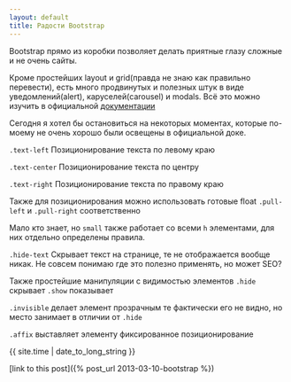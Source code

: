 ```yaml
---
layout: default
title: Радости Bootstrap
---
```


Bootstrap прямо из коробки позволяет делать приятные глазу сложные и не очень сайты.

Кроме простейших layout и grid(правда не знаю как правильно перевести), есть много продвинутых и полезных штук в виде уведомлений(alert), каруселей(carousel) и modals. Всё это можно изучить в официальной [документации](http://twitter.github.com/bootstrap/)

Сегодня я хотел бы остановиться на некоторых моментах, которые по-моему не очень хорошо были освещены в официальной доке.

`.text-left`
Позиционирование текста по левому краю

`.text-center`
Позиционирование текста по центру

`.text-right`
Позиционирование текста по правому краю

Также для позиционирования можно использовать готовые float
`.pull-left` и `.pull-right` соответственно

Мало кто знает, но `small` также работает со всеми `h` элементами, для них отдельно определены правила.

`.hide-text`
Скрывает текст на странице, те не отображается вообще никак. Не совсем понимаю где это полезно применять, но может SEO?

Также простейшие манипуляции с видимостью элементов
`.hide` скрывает
`.show` показывает

`.invisible` делает элемент прозрачным те фактически его не видно, но место занимает в отличии от `.hide`

`.affix` выставляет элементу фиксированное позиционирование

{{ site.time | date_to_long_string }}

[link to this post]({% post_url 2013-03-10-bootstrap %})
